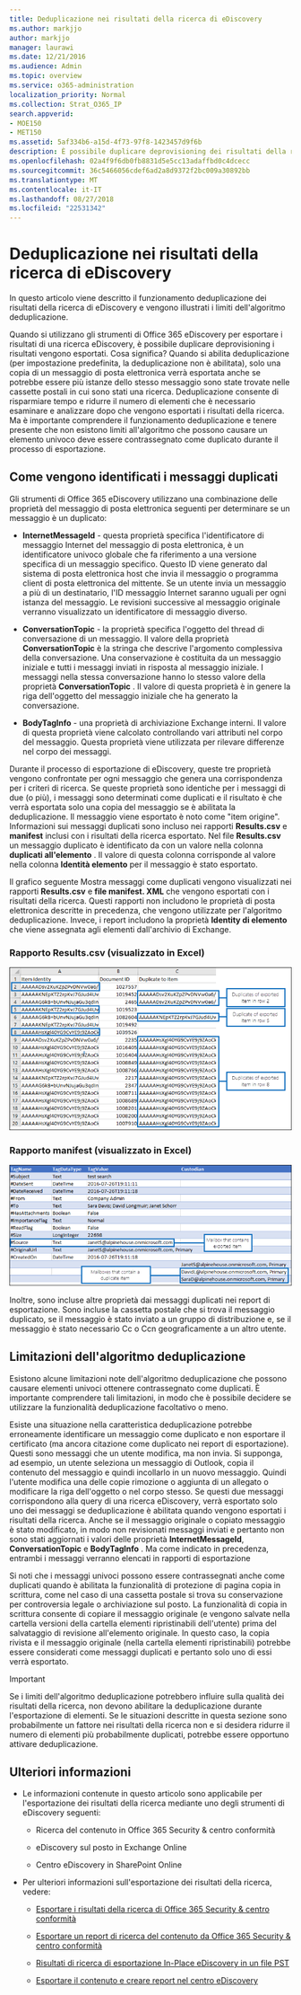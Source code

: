 ```yaml
---
title: Deduplicazione nei risultati della ricerca di eDiscovery
ms.author: markjjo
author: markjjo
manager: laurawi
ms.date: 12/21/2016
ms.audience: Admin
ms.topic: overview
ms.service: o365-administration
localization_priority: Normal
ms.collection: Strat_O365_IP
search.appverid:
- MOE150
- MET150
ms.assetid: 5af334b6-a15d-4f73-97f8-1423457d9f6b
description: È possibile duplicare deprovisioning dei risultati della ricerca eDiscovery che vengono esportati in modo che solo una copia di un messaggio di posta elettronica verrà esportata anche se potrebbe essere più istanze dello stesso messaggio sono state trovate nelle diverse cassette postali.
ms.openlocfilehash: 02a4f9f6db0fb8831d5e5cc13adaffbd0c4dcecc
ms.sourcegitcommit: 36c5466056cdef6ad2a8d9372f2bc009a30892bb
ms.translationtype: MT
ms.contentlocale: it-IT
ms.lasthandoff: 08/27/2018
ms.locfileid: "22531342"
---
```

# <a name="de-duplication-in-ediscovery-search-results"></a>Deduplicazione nei risultati della ricerca di eDiscovery

In questo articolo viene descritto il funzionamento deduplicazione dei risultati della ricerca di eDiscovery e vengono illustrati i limiti dell'algoritmo deduplicazione.
  
Quando si utilizzano gli strumenti di Office 365 eDiscovery per esportare i risultati di una ricerca eDiscovery, è possibile duplicare deprovisioning i risultati vengono esportati. Cosa significa? Quando si abilita deduplicazione (per impostazione predefinita, la deduplicazione non è abilitata), solo una copia di un messaggio di posta elettronica verrà esportata anche se potrebbe essere più istanze dello stesso messaggio sono state trovate nelle cassette postali in cui sono stati una ricerca. Deduplicazione consente di risparmiare tempo e ridurre il numero di elementi che è necessario esaminare e analizzare dopo che vengono esportati i risultati della ricerca. Ma è importante comprendere il funzionamento deduplicazione e tenere presente che non esistono limiti all'algoritmo che possono causare un elemento univoco deve essere contrassegnato come duplicato durante il processo di esportazione.
  
## <a name="how-duplicate-messages-are-identified"></a>Come vengono identificati i messaggi duplicati

Gli strumenti di Office 365 eDiscovery utilizzano una combinazione delle proprietà del messaggio di posta elettronica seguenti per determinare se un messaggio è un duplicato:
  
- **InternetMessageId** - questa proprietà specifica l'identificatore di messaggio Internet del messaggio di posta elettronica, è un identificatore univoco globale che fa riferimento a una versione specifica di un messaggio specifico. Questo ID viene generato dal sistema di posta elettronica host che invia il messaggio o programma client di posta elettronica del mittente. Se un utente invia un messaggio a più di un destinatario, l'ID messaggio Internet saranno uguali per ogni istanza del messaggio. Le revisioni successive al messaggio originale verranno visualizzato un identificatore di messaggio diverso. 
    
- **ConversationTopic** - la proprietà specifica l'oggetto del thread di conversazione di un messaggio. Il valore della proprietà **ConversationTopic** è la stringa che descrive l'argomento complessiva della conversazione. Una conservazione è costituita da un messaggio iniziale e tutti i messaggi inviati in risposta al messaggio iniziale. I messaggi nella stessa conversazione hanno lo stesso valore della proprietà **ConversationTopic** . Il valore di questa proprietà è in genere la riga dell'oggetto del messaggio iniziale che ha generato la conversazione. 
    
- **BodyTagInfo** - una proprietà di archiviazione Exchange interni. Il valore di questa proprietà viene calcolato controllando vari attributi nel corpo del messaggio. Questa proprietà viene utilizzata per rilevare differenze nel corpo dei messaggi. 
    
Durante il processo di esportazione di eDiscovery, queste tre proprietà vengono confrontate per ogni messaggio che genera una corrispondenza per i criteri di ricerca. Se queste proprietà sono identiche per i messaggi di due (o più), i messaggi sono determinati come duplicati e il risultato è che verrà esportata solo una copia del messaggio se è abilitata la deduplicazione. Il messaggio viene esportato è noto come "item origine". Informazioni sui messaggi duplicati sono incluso nei rapporti **Results.csv** e **manifest** inclusi con i risultati della ricerca esportato. Nel file **Results.csv** un messaggio duplicato è identificato da con un valore nella colonna **duplicati all'elemento** . Il valore di questa colonna corrisponde al valore nella colonna **Identità elemento** per il messaggio è stato esportato. 
  
Il grafico seguente Mostra messaggi come duplicati vengono visualizzati nei rapporti **Results.csv** e **file manifest. XML** che vengono esportati con i risultati della ricerca. Questi rapporti non includono le proprietà di posta elettronica descritte in precedenza, che vengono utilizzate per l'algoritmo deduplicazione. Invece, i report includono la proprietà **Identity di elemento** che viene assegnata agli elementi dall'archivio di Exchange. 
  
 ### <a name="resultscsv-report-viewed-in-excel"></a>Rapporto Results.csv (visualizzato in Excel)
  
![Visualizzazione delle informazioni sugli elementi duplicati nel rapporto Results.csv](media/e3d64004-3b91-4cba-b6f3-934b46cbdcdb.png)
  
 ### <a name="manifestxml-report-viewed-in-excel"></a>Rapporto manifest (visualizzato in Excel)
  
![Visualizzazione delle informazioni sugli elementi duplicati nel rapporto manifest. Xml](media/69aa4786-9883-46ff-bcae-b35e0daf4a6d.png)
  
Inoltre, sono incluse altre proprietà dai messaggi duplicati nei report di esportazione. Sono incluse la cassetta postale che si trova il messaggio duplicato, se il messaggio è stato inviato a un gruppo di distribuzione e, se il messaggio è stato necessario Cc o Ccn geograficamente a un altro utente.
  
## <a name="limitations-of-the-de-duplication-algorithm"></a>Limitazioni dell'algoritmo deduplicazione

Esistono alcune limitazioni note dell'algoritmo deduplicazione che possono causare elementi univoci ottenere contrassegnato come duplicati. È importante comprendere tali limitazioni, in modo che è possibile decidere se utilizzare la funzionalità deduplicazione facoltativo o meno.
  
Esiste una situazione nella caratteristica deduplicazione potrebbe erroneamente identificare un messaggio come duplicato e non esportare il certificato (ma ancora citazione come duplicato nei report di esportazione). Questi sono messaggi che un utente modifica, ma non invia. Si supponga, ad esempio, un utente seleziona un messaggio di Outlook, copia il contenuto del messaggio e quindi incollarlo in un nuovo messaggio. Quindi l'utente modifica una delle copie rimozione o aggiunta di un allegato o modificare la riga dell'oggetto o nel corpo stesso. Se questi due messaggi corrispondono alla query di una ricerca eDiscovery, verrà esportato solo uno dei messaggi se deduplicazione è abilitata quando vengono esportati i risultati della ricerca. Anche se il messaggio originale o copiato messaggio è stato modificato, in modo non revisionati messaggi inviati e pertanto non sono stati aggiornati i valori delle proprietà **InternetMessageId**, **ConversationTopic** e **BodyTagInfo** . Ma come indicato in precedenza, entrambi i messaggi verranno elencati in rapporti di esportazione 
  
Si noti che i messaggi univoci possono essere contrassegnati anche come duplicati quando è abilitata la funzionalità di protezione di pagina copia in scrittura, come nel caso di una cassetta postale si trova su conservazione per controversia legale o archiviazione sul posto. La funzionalità di copia in scrittura consente di copiare il messaggio originale (e vengono salvate nella cartella versioni della cartella elementi ripristinabili dell'utente) prima del salvataggio di revisione all'elemento originale. In questo caso, la copia rivista e il messaggio originale (nella cartella elementi ripristinabili) potrebbe essere considerati come messaggi duplicati e pertanto solo uno di essi verrà esportato.
  
> [!IMPORTANT]
> Se i limiti dell'algoritmo deduplicazione potrebbero influire sulla qualità dei risultati della ricerca, non devono abilitare la deduplicazione durante l'esportazione di elementi. Se le situazioni descritte in questa sezione sono probabilmente un fattore nei risultati della ricerca non e si desidera ridurre il numero di elementi più probabilmente duplicati, potrebbe essere opportuno attivare deduplicazione. 
  
## <a name="more-information"></a>Ulteriori informazioni

- Le informazioni contenute in questo articolo sono applicabile per l'esportazione dei risultati della ricerca mediante uno degli strumenti di eDiscovery seguenti:
    
  - Ricerca del contenuto in Office 365 Security &amp; centro conformità
    
  - eDiscovery sul posto in Exchange Online
    
  - Centro eDiscovery in SharePoint Online
    
- Per ulteriori informazioni sull'esportazione dei risultati della ricerca, vedere:
    
  - [Esportare i risultati della ricerca di Office 365 Security &amp; centro conformità](export-search-results.md)
    
  - [Esportare un report di ricerca del contenuto da Office 365 Security &amp; centro conformità](export-a-content-search-report.md)
    
  - [Risultati di ricerca di esportazione In-Place eDiscovery in un file PST](https://go.microsoft.com/fwlink/p/?linkid=832671)
    
  - [Esportare il contenuto e creare report nel centro eDiscovery](https://support.office.com/article/7b2ea190-5f9b-4876-86e5-4440354c381a)
